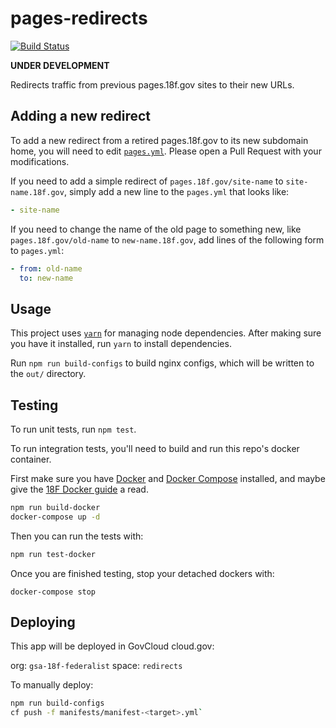 # pages-redirects

[![Build Status](https://travis-ci.org/18F/pages-redirects.svg?branch=master)](https://travis-ci.org/18F/pages-redirects)

**UNDER DEVELOPMENT**

Redirects traffic from previous pages.18f.gov sites to their new URLs.

## Adding a new redirect

To add a new redirect from a retired pages.18f.gov to its new subdomain home,
you will need to edit [`pages.yml`](/pages.yml). Please open a Pull Request with
your modifications.

If you need to add a simple redirect of `pages.18f.gov/site-name` to `site-name.18f.gov`,
simply add a new line to the `pages.yml` that looks like:

```yml
- site-name
```

If you need to change the name of the old page to something new, like `pages.18f.gov/old-name` to `new-name.18f.gov`,
add lines of the following form to `pages.yml`:


```yml
- from: old-name
  to: new-name
```

## Usage

This project uses [`yarn`](https://yarnpkg.com/) for managing node dependencies.
After making sure you have it installed, run `yarn` to install dependencies.

Run `npm run build-configs` to build nginx configs, which will be written to the `out/` directory.

## Testing

To run unit tests, run `npm test`.

To run integration tests, you'll need to build and run this repo's docker container.

First make sure you have [Docker][] and [Docker Compose][] installed, and maybe
give the [18F Docker guide][] a read.

```sh
npm run build-docker
docker-compose up -d
```

Then you can run the tests with:

```sh
npm run test-docker
```

Once you are finished testing, stop your detached dockers with:

```
docker-compose stop
```

## Deploying

This app will be deployed in GovCloud cloud.gov:

org: `gsa-18f-federalist`
space: `redirects`


To manually deploy:

```sh
npm run build-configs
cf push -f manifests/manifest-<target>.yml`
```

[18F Docker guide]: https://pages.18f.gov/dev-environment-standardization/virtualization/docker/
[Docker]: https://www.docker.com/
[Docker Compose]: https://docs.docker.com/compose/

